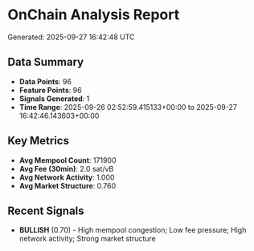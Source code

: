 # OnChain Analysis Report
Generated: 2025-09-27 16:42:48 UTC

## Data Summary
- **Data Points**: 96
- **Feature Points**: 96
- **Signals Generated**: 1
- **Time Range**: 2025-09-26 02:52:59.415133+00:00 to 2025-09-27 16:42:46.143603+00:00

## Key Metrics
- **Avg Mempool Count**: 171900
- **Avg Fee (30min)**: 2.0 sat/vB
- **Avg Network Activity**: 1.000
- **Avg Market Structure**: 0.760

## Recent Signals
- **BULLISH** (0.70) - High mempool congestion; Low fee pressure; High network activity; Strong market structure
